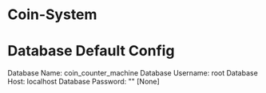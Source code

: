 # Coin-System

# Database Default Config
Database Name: coin_counter_machine
Database Username: root
Database Host: localhost
Database Password: "" [None]